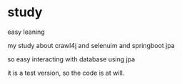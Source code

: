 # study
easy leaning

my study about crawl4j and selenuim and springboot jpa

so easy interacting with database using jpa

it is a test version, so the code is at will.
